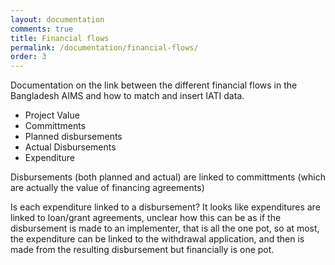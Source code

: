```yaml
---
layout: documentation
comments: true
title: Financial flows
permalink: /documentation/financial-flows/
order: 3
---
```


Documentation on the link between the different financial flows in the Bangladesh AIMS and how to match and insert IATI data.

+ Project Value
+ Committments
+ Planned disbursements
+ Actual Disbursements
+ Expenditure

Disbursements (both planned and actual) are linked to committments (which are actually the value of financing agreements)

<div class="important-notice">
<i class="fa fa-exclamation-triangle"></i>
Is each expenditure linked to a disbursement? It looks like expenditures are linked to loan/grant agreements, unclear how this can be as if the disbursement is made to an implementer, that is all the one pot, so at most, the expenditure can be linked to the withdrawal application, and then is made from the resulting disbursement but financially is one pot.
</div>
